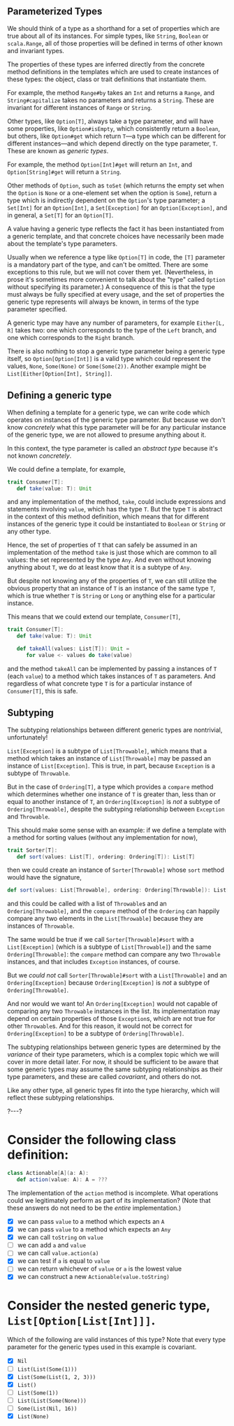 ## Parameterized Types

We should think of a type as a shorthand for a set of properties which are true about all of its instances. For
simple types, like `String`, `Boolean` or `scala.Range`, all of those properties will be defined in terms of
other known and invariant types.

The properties of these types are inferred directly from the concrete method definitions in the templates which
are used to create instances of these types: the object, class or trait definitions that instantiate them.

For example, the method `Range#by` takes an `Int` and returns a `Range`, and `String#capitalize` takes no
parameters and returns a `String`. These are invariant for different instances of `Range` or `String`.

Other types, like `Option[T]`, always take a type parameter, and will have some properties, like
`Option#isEmpty`, which consistently return a `Boolean`, but others, like `Option#get` which return `T`—a type
which can be different for different instances—and which depend directly on the type parameter, `T`. These are
known as _generic types_.

For example, the method `Option[Int]#get` will return an `Int`, and `Option[String]#get` will return a `String`.

Other methods of `Option`, such as `toSet` (which returns the empty set when the `Option` is `None` or a
one-element set when the option is `Some`), return a type which is indirectly dependent on the `Option`'s type
parameter; a `Set[Int]` for an `Option[Int]`, a `Set[Exception]` for an `Option[Exception]`, and in general, a
`Set[T]` for an `Option[T]`.

A value having a generic type reflects the fact it has been instantiated from a generic template, and that
concrete choices have necessarily been made about the template's type parameters.

Usually when we reference a type like `Option[T]` in code, the `[T]` parameter is a mandatory part of the type,
and can't be omitted. There are some exceptions to this rule, but we will not cover them yet. (Nevertheless, in
prose it's sometimes more convenient to talk about the "type" called `Option` without specifying its parameter.)
A consequence of this is that the type must always be fully specified at every usage, and the set of properties
the generic type represents will always be known, in terms of the type parameter specified.

A generic type may have any number of parameters, for example `Either[L, R]` takes two: one which corresponds to
the type of the `Left` branch, and one which corresponds to the `Right` branch.

There is also nothing to stop a generic type parameter being a generic type itself, so `Option[Option[Int]]` is
a valid type which could represent the values, `None`, `Some(None)` or `Some(Some(2))`. Another example might be
`List[Either[Option[Int], String]]`.

## Defining a generic type

When defining a template for a generic type, we can write code which operates on instances of the generic type
parameter. But because we don't know _concretely_ what this type parameter will be for any particular instance
of the generic type, we are not allowed to presume anything about it.

In this context, the type parameter is called an _abstract type_ because it's not known _concretely_.

We could define a template, for example,
```scala
trait Consumer[T]:
   def take(value: T): Unit
```
and any implementation of the method, `take`, could include expressions and statements involving `value`, which
has the type `T`. But the type `T` is abstract in the context of this method definition, which means that for
different instances of the generic type it could be instantiated to `Boolean` or `String` or any other type.

Hence, the set of properties of `T` that can safely be assumed in an implementation of the method `take` is just
those which are common to all values: the set represented by the type `Any`. And even without knowing anything
about `T`, we do at least know that it is a subtype of `Any`.

But despite not knowing any of the properties of `T`, we can still utilize the obvious property that an instance
of `T` is an instance of the same type `T`, which is true whether `T` is `String` or `Long` or anything else for
a particular instance.

This means that we could extend our template, `Consumer[T]`,
```scala
trait Consumer[T]:
   def take(value: T): Unit

   def takeAll(values: List[T]): Unit =
      for value <- values do take(value)
```
and the method `takeAll` can be implemented by passing a instances of `T` (each `value`) to a method which takes
instances of `T` as parameters. And regardless of what concrete type `T` is for a particular instance of
`Consumer[T]`, this is safe.

## Subtyping

The subtyping relationships between different generic types are nontrivial, unfortunately!

`List[Exception]` is a subtype of `List[Throwable]`, which means that a method which takes an instance of
`List[Throwable]` may be passed an instance of `List[Exception]`. This is true, in part, because `Exception` is
a subtype of `Throwable`.

But in the case of `Ordering[T]`, a type which provides a `compare` method which determines whether one instance
of `T` is greater than, less than or equal to another instance of `T`, an `Ordering[Exception]` is _not_ a
subtype of `Ordering[Throwable]`, despite the subtyping relationship between `Exception` and `Throwable`.

This should make some sense with an example: if we define a template with a method for sorting values (without
any implementation for now),
```scala
trait Sorter[T]:
   def sort(values: List[T], ordering: Ordering[T]): List[T]
```
then we could create an instance of `Sorter[Throwable]` whose `sort` method would have the signature,
```scala
def sort(values: List[Throwable], ordering: Ordering[Throwable]): List[Throwable]
```
and this could be called with a list of `Throwable`s and an `Ordering[Throwable]`, and the `compare` method of
the `Ordering` can happily compare any two elements in the `List[Throwable]` because they are instances of
`Throwable`.

The same would be true if we call `Sorter[Throwable]#sort` with a `List[Exception]` (which is a subtype of
`List[Throwable]`) and the same `Ordering[Throwable]`: the `compare` method can compare any two `Throwable`
instances, and that includes `Exception` instances, of course.

But we _could not_ call `Sorter[Throwable]#sort` with a `List[Throwable]` and an `Ordering[Exception]` because
`Ordering[Exception]` is _not_ a subtype of `Ordering[Throwable]`.

And nor would we want to! An `Ordering[Exception]` would not capable of comparing any two `Throwable` instances
in the list. Its implementation may depend on certain properties of those `Exception`s, which are not true for
other `Throwable`s. And for this reason, it would not be correct for `Ordering[Exception]` to be a subtype of
`Ordering[Throwable]`.

The subtyping relationships between generic types are determined by the _variance_ of their type parameters,
which is a complex topic which we will cover in more detail later. For now, it should be sufficient to be aware
that some generic types may assume the same subtyping relationships as their type parameters, and these are
called _covariant_, and others do not.

Like any other type, all generic types fit into the type hierarchy, which will reflect these subtyping
relationships.

?---?

# Consider the following class definition:

```scala
class Actionable[A](a: A):
   def action(value: A): A = ???
```

The implementation of the `action` method is incomplete. What operations could we legitimately perform as part
of its implementation? (Note that these answers do not need to be the _entire_ implementation.)

* [X] we can pass `value` to a method which expects an `A`
* [X] we can pass `value` to a method which expects an `Any`
* [X] we can call `toString` on `value`
* [ ] we can add `a` and `value`
* [ ] we can call `value.action(a)`
* [X] we can test if `a` is equal to `value`
* [ ] we can return whichever of `value` or `a` is the lowest value
* [X] we can construct a new `Actionable(value.toString)`

# Consider the nested generic type, `List[Option[List[Int]]]`.

Which of the following are valid instances of this type? Note that every type parameter for the generic types
used in this example is covariant.

* [X] `Nil`
* [ ] `List(List(Some(1)))`
* [X] `List(Some(List(1, 2, 3)))`
* [X] `List()`
* [ ] `List(Some(1))`
* [ ] `List(List(Some(None)))`
* [ ] `Some(List(Nil, 16))`
* [X] `List(None)`
